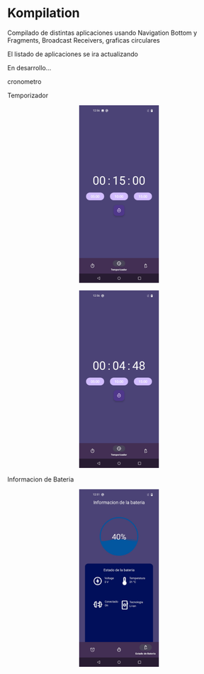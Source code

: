 # Kompilation

<p>Compilado de distintas aplicaciones usando Navigation Bottom y Fragments, Broadcast Receivers, graficas circulares</p>

<p>El listado de aplicaciones se ira actualizando </p>

<p>En desarrollo... </p>
<p>cronometro</p>

<p>Temporizador</p>
<p align="center"><img src="screenshots/timer1.jpg" height=400/> <p align="center"><img src="screenshots/timer2.jpg" height=400/>

<p>Informacion de Bateria</p>
<p align="center"><img src="screenshots/battery.jpg" height=400/>
